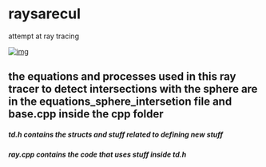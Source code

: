 # raysarecul
attempt at ray tracing

<a href="https://ibb.co/2WLv6Bd"><img src="https://i.ibb.co/Bc7yPRB/img.png" alt="img" border="0"></a><br />

## the equations and processes used in this ray tracer to detect intersections with the sphere are in the equations_sphere_intersetion file and base.cpp inside the cpp folder

##### td.h contains the structs and stuff related to defining new stuff
##### ray.cpp contains the code that uses stuff inside td.h
